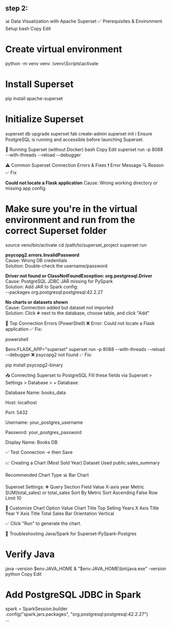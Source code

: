 ## step 2:

📊  Data Visualization with Apache Superset
✅ Prerequisites & Environment Setup
bash
Copy
Edit
# Create virtual environment
python -m venv venv
.\venv\Scripts\activate

# Install Superset
pip install apache-superset

# Initialize Superset
superset db upgrade
superset fab create-admin
superset init
ℹ️ Ensure PostgreSQL is running and accessible before launching Superset.

🚀 Running Superset (without Docker)
bash
Copy
Edit
superset run -p 8088 --with-threads --reload --debugger


⚠ Common Superset Connection Errors & Fixes
❗ Error Message	
🔍 Reason	✅ Fix


**Could not locate a Flask application**
Cause: Wrong working directory or missing app config

# Make sure you're in the virtual environment and run from the correct Superset folder
source venv/bin/activate
cd /path/to/superset_project
superset run

**psycopg2.errors.InvalidPassword**  
Cause: Wrong DB credentials  
Solution: Double-check the username/password

**Driver not found or ClassNotFoundException: org.postgresql.Driver**  
Cause: PostgreSQL JDBC JAR missing for PySpark  
Solution: Add JAR to Spark config:  
--packages org.postgresql:postgresql:42.2.27

**No charts or datasets shown**  
Cause: Connection added but dataset not imported  
Solution: Click ➕ next to the database, choose table, and click "Add"


🐞 Top Connection Errors (PowerShell)
❌ Error: Could not locate a Flask application
✅ Fix:

powershell

$env:FLASK_APP="superset"
superset run -p 8088 --with-threads --reload --debugger
❌ psycopg2 not found
✅ Fix:

pip install psycopg2-binary


📥 Connecting Superset to PostgreSQL
Fill these fields via Superset > Settings > Database > + Database:

Database Name: books_data

Host: localhost

Port: 5432

Username: your_postgres_username

Password: your_postgres_password

Display Name: Books DB

✅ Test Connection → then Save

📈 Creating a Chart (Most Sold Year)
Dataset Used
public.sales_summary

Recommended Chart Type
📊 Bar Chart

Superset Settings:
➕ Query Section
Field	Value
X-axis	year
Metric	SUM(total_sales) or total_sales
Sort By	Metric
Sort Ascending	False
Row Limit	10

🎨 Customize Chart
Option	Value
Chart Title	Top Selling Years
X Axis Title	Year
Y Axis Title	Total Sales
Bar Orientation	Vertical

✅ Click "Run" to generate the chart.

🐞 Troubleshooting Java/Spark for Superset-PySpark-Postgres


# Verify Java
java -version
$env:JAVA_HOME
& "$env:JAVA_HOME\bin\java.exe" -version
python
Copy
Edit
# Add PostgreSQL JDBC in Spark
spark = SparkSession.builder \
    .config("spark.jars.packages", "org.postgresql:postgresql:42.2.27") \
    ...





